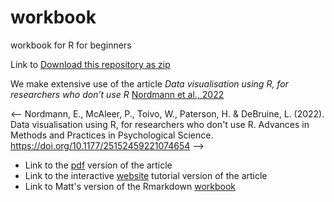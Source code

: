 # workbook
workbook for R for beginners

Link to [Download this repository as zip](https://github.com/mjgreen/workbook/archive/refs/heads/main.zip)

We make extensive use of the article _Data visualisation using R, for researchers who don’t use R_ [Nordmann et al., 2022](https://doi.org/10.1177/25152459221074654)

<-- Nordmann, E., McAleer, P., Toivo, W., Paterson, H. & DeBruine, L. (2022). Data visualisation using R, for researchers who don't use R. Advances in Methods and Practices in Psychological Science. https://doi.org/10.1177/25152459221074654 -->

* Link to the [pdf](https://osf.io/5e64r) version of the article 
* Link to the interactive [website](https://psyteachr.github.io/introdataviz/index.html) tutorial version of the article
* Link to Matt's version of the Rmarkdown [workbook](https://mjgreen.github.io/workbook/workbook-mjg) 
